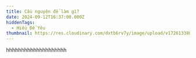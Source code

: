 ```yaml
---
title: Cầu nguyện để làm gì?
date: 2024-09-12T16:37:00.000Z
hiddenTags:
  - Hiểu Để Yêu
thumbnail: https://res.cloudinary.com/dxtb6rv7y/image/upload/v1726133802/z5387912541729_dd371e36d3b26ae84e53aff53953e9bb_arw80a.jpg
---
```

hhhhhhhhhhhhhhhhhhhh
